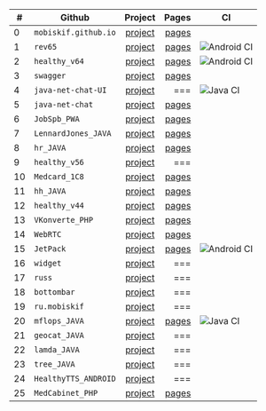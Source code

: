 |#|Github|Project|Pages|CI|
|---| ------------- |:-------------:| -----:|-----|
|0|`mobiskif.github.io`|[project](https://github.com/mobiskif/mobiskif.github.io)|[pages](https://mobiskif.github.io/)| |
|1|`rev65`|[project](https://github.com/mobiskif/rev65)|[pages](https://mobiskif.github.io/rev65/)|![Android CI](https://github.com/mobiskif/rev65/workflows/Android%20CI/badge.svg)|
|2|`healthy_v64`|[project](https://github.com/mobiskif/healthy_v64)|[pages](https://mobiskif.github.io/healthy_v64/)|![Android CI](https://github.com/mobiskif/healthy_v64/workflows/Android%20CI/badge.svg)|
|3|`swagger`|[project](https://github.com/mobiskif/swagger)|[pages](https://mobiskif.github.io/swagger/)| |
|4|`java-net-chat-UI`|[project](https://github.com/mobiskif/java-net-chat-UI)|===|![Java CI](https://github.com/mobiskif/java-net-chat-UI/workflows/Java%20CI/badge.svg)|
|5|`java-net-chat`|[project](https://github.com/mobiskif/java-net-chat)|[pages](https://mobiskif.github.io/java-net-chat/)| |
|6|`JobSpb_PWA`|[project](https://github.com/mobiskif/JobSpb_PWA)|[pages](https://mobiskif.github.io/JobSpb_PWA/)| |
|7|`LennardJones_JAVA`|[project](https://github.com/mobiskif/LennardJones_JAVA)|[pages](https://mobiskif.github.io/LennardJones_JAVA/)| |
|8|`hr_JAVA`|[project](https://github.com/mobiskif/hr_JAVA)|[pages](https://mobiskif.github.io/hr_JAVA/)| |
|9|`healthy_v56`|[project](https://github.com/mobiskif/healthy_v56)|===| |
|10|`Medcard_1C8`|[project](https://github.com/mobiskif/Medcard_1C8)|[pages](https://mobiskif.github.io/Medcard_1C8/)| |
|11|`hh_JAVA`|[project](https://github.com/mobiskif/hh_JAVA)|[pages](https://mobiskif.github.io/hh_JAVA/)| |
|12|`healthy_v44`|[project](https://github.com/mobiskif/healthy_v44)|[pages](https://mobiskif.github.io/healthy_v44/)| |
|13|`VKonverte_PHP`|[project](https://github.com/mobiskif/VKonverte_PHP)|[pages](https://mobiskif.github.io/VKonverte_PHP/)| |
|14|`WebRTC`|[project](https://github.com/mobiskif/WebRTC)|[pages](https://mobiskif.github.io/WebRTC/)| |
|15|`JetPack`|[project](https://github.com/mobiskif/JetPack)|[pages](https://mobiskif.github.io/jetpack/)|![Android CI](https://github.com/mobiskif/jetpack/workflows/Android%20CI/badge.svg)|
|16|`widget`|[project](https://github.com/mobiskif/widget)|===| |
|17|`russ`|[project](https://github.com/mobiskif/russ)|===| |
|18|`bottombar`|[project](https://github.com/mobiskif/bottombar)|===| |
|19|`ru.mobiskif`|[project](https://github.com/mobiskif/ru.mobiskif)|===| |
|20|`mflops_JAVA`|[project](https://github.com/mobiskif/mflops_JAVA)|[pages](https://mobiskif.github.io/mflops_JAVA/)|![Java CI](https://github.com/mobiskif/mflops_JAVA/workflows/Java%20CI/badge.svg)|
|21|`geocat_JAVA`|[project](https://github.com/mobiskif/geocat_JAVA)|===| |
|22|`lamda_JAVA`|[project](https://github.com/mobiskif/lamda_JAVA)|===| |
|23|`tree_JAVA`|[project](https://github.com/mobiskif/tree_JAVA)|===| |
|24|`HealthyTTS_ANDROID`|[project](https://github.com/mobiskif/HealthyTTS_ANDROID)|===| |
|25|`MedCabinet_PHP`|[project](https://github.com/mobiskif/MedCabinet_PHP)|[pages](https://mobiskif.github.io/MedCabinet_PHP/)| |


<!--
# Проекты

### Работа в СПб (PWA)
<img src="https://github.com/mobiskif/JobSpb_PWA/raw/master/2.png" width="50%" />

[Репозиторий на Git Hub](https://github.com/mobiskif/JobSpb_PWA)

[Приложение на Github Pages](https://mobiskif.github.io/JobSpb_PWA)
<br/>
<br/>

### Запись к врачу по ОМС в Санкт-Петербурге (Android)
<img src="https://github.com/mobiskif/Healthy_ANDROID/raw/master/1.png" width="50%" />

[Страница приложения](https://mobiskif.github.io/healthy_v64)

[Репозиторий](https://github.com/mobiskif/healthy_v44)

[Приложение на Google Play](https://play.google.com/store/search?q=mobiskif)

[apk](https://github.com/mobiskif/rev65/raw/master/app/release/app-release.apk)
-->

<!--
```markdown
Syntax highlighted code block

# Header 1
## Header 2
### Header 3

- Bulleted
- List

1. Numbered
2. List

**Bold** and _Italic_ and `Code` text

[Link](url) and ![Image](src)
```
-->

<!--
<br/>

[editor](https://github.com/mobiskif/mobiskif.github.io/edit/master/README.md)
-->
